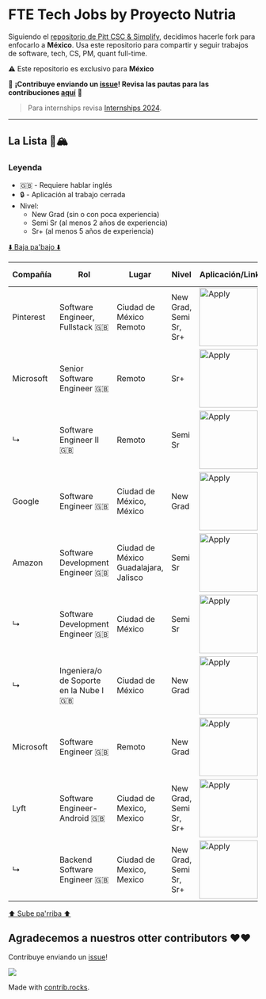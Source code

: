 # FTE Tech Jobs by Proyecto Nutria

Siguiendo el [repositorio de Pitt CSC & Simplify](https://github.com/SimplifyJobs/New-Grad-Positions), decidimos hacerle fork para enfocarlo a **México**. Usa este repositorio para compartir y seguir trabajos de software, tech, CS, PM, quant full-time.

:warning: Este repositorio es exclusivo para **México**

🙏 **¡Contribuye enviando un [issue](https://github.com/Proyecto-Nutria/MX-FTE/issues/new/choose)! Revisa las pautas para las contribuciones [aquí](./CONTRIBUTING.md)** 🙏

> Para internships revisa [Internships 2024](https://github.com/Proyecto-Nutria/MX-Internships).

---

## La Lista 🚴🏔

### Leyenda
 - 🇬🇧 - Requiere hablar inglés
 - 🔒 - Aplicación al trabajo cerrada
 - Nivel:
   - New Grad (sin o con poca experiencia)
   - Semi Sr (al menos 2 años de experiencia)
   - Sr+ (al menos 5 años de experiencia)

[⬇️ Baja pa'bajo ⬇️](https://github.com/Proyecto-Nutria/MX-FTE#agradecemos-a-nuestros-otter-contributors-%EF%B8%8F%EF%B8%8F)

<!-- Please leave a one line gap between this and the table TABLE_START (DO NOT CHANGE THIS LINE) -->

| Compañía | Rol | Lugar | Nivel | Aplicación/Link | Fecha publicación |
| ------- | ---- | -------- | ----- | ---------------- | ----------- |
| Pinterest | Software Engineer, Fullstack 🇬🇧 | Ciudad de México</br>Remoto | New Grad, Semi Sr, Sr+ | <a href="https://www.pinterestcareers.com/en/jobs/4805387/software-engineer-fullstack/?gh_jid=4805387"><img src="https://i.imgur.com/u1KNU8z.png" width="118" alt="Apply"></a> | Oct 17 |
| Microsoft | Senior Software Engineer 🇬🇧 | Remoto | Sr+ | <a href="https://jobs.careers.microsoft.com/global/en/share/1627683/"><img src="https://i.imgur.com/u1KNU8z.png" width="118" alt="Apply"></a> | Oct 17 |
| ↳ | Software Engineer II 🇬🇧 | Remoto | Semi Sr | <a href="https://jobs.careers.microsoft.com/global/en/share/1624600/"><img src="https://i.imgur.com/u1KNU8z.png" width="118" alt="Apply"></a> | Oct 17 |
| Google | Software Engineer 🇬🇧 | Ciudad de México, México | New Grad | <a href="https://www.google.com/about/careers/applications/jobs/results/131924604324061894-software-engineer-early-career-education-analytics?q=Engineering&location=Mexico&target_level=EARLY"><img src="https://i.imgur.com/u1KNU8z.png" width="118" alt="Apply"></a> | Oct 17 |
| Amazon | Software Development Engineer 🇬🇧 | Ciudad de México</br>Guadalajara, Jalisco | Semi Sr | <a href="https://www.amazon.jobs/en/jobs/2413363/software-development-engineer"><img src="https://i.imgur.com/u1KNU8z.png" width="118" alt="Apply"></a> | Oct 17 |
| ↳ | Software Development Engineer 🇬🇧 | Ciudad de México | Semi Sr | <a href="https://www.amazon.jobs/en/jobs/2468805/software-development-engineer-digital-and-emerging-markets-payments-mx"><img src="https://i.imgur.com/u1KNU8z.png" width="118" alt="Apply"></a> | Oct 17 |
| ↳ | Ingeniera/o de Soporte en la Nube I 🇬🇧 | Ciudad de México | New Grad | <a href="https://www.amazon.jobs/en/jobs/2466788/ingeniera-o-de-soporte-en-la-nube-i-big-data-aws"><img src="https://i.imgur.com/u1KNU8z.png" width="118" alt="Apply"></a> | Oct 17 |
| Microsoft | Software Engineer 🇬🇧 | Remoto | New Grad | <a href="https://jobs.careers.microsoft.com/global/en/share/1627680/"><img src="https://i.imgur.com/u1KNU8z.png" width="118" alt="Apply"></a> | Oct 16 |
| Lyft | Software Engineer- Android 🇬🇧 | Ciudad de Mexico, Mexico | New Grad, Semi Sr, Sr+ | <a href="https://app.careerpuck.com/job-board/lyft/job/6824762002"><img src="https://i.imgur.com/u1KNU8z.png" width="118" alt="Apply"></a> | Oct 15 |
| ↳ | Backend Software Engineer 🇬🇧 | Ciudad de Mexico, Mexico | New Grad, Semi Sr, Sr+ | <a href="https://app.careerpuck.com/job-board/lyft/job/6795229002"><img src="https://i.imgur.com/u1KNU8z.png" width="118" alt="Apply"></a> | Oct 15 |

<!-- Please leave a one line gap between this and the table TABLE_END (DO NOT CHANGE THIS LINE) -->

[⬆️ Sube pa'rriba ⬆️](https://github.com/Proyecto-Nutria/MX-FTE#la-lista-)

## Agradecemos a nuestros otter contributors ❤️❤️
Contribuye enviando un [issue](https://github.com/Proyecto-Nutria/MX-FTE/issues/new/choose)!

<a href="https://github.com/Proyecto-Nutria/mx-fte/graphs/contributors">
  <img src="https://contrib.rocks/image?repo=Proyecto-Nutria/mx-fte" />
</a>

Made with [contrib.rocks](https://contrib.rocks).
